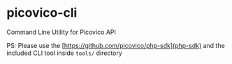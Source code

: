 # picovico-cli

Command Line Utility for Picovico API

PS: Please use the [https://github.com/picovico/php-sdk](php-sdk) and the included CLI tool inside  `tools/` directory
